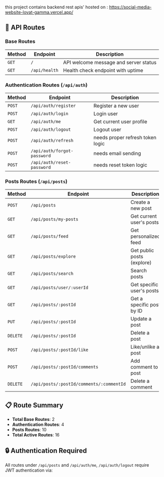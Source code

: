 this project contains backend rest apis' hosted on :
https://social-media-website-lovat-gamma.vercel.app/

## 🚀 API Routes

### **Base Routes**
| Method | Endpoint | Description |
|--------|----------|-------------|
| `GET` | `/` | API welcome message and server status |
| `GET` | `/api/health` | Health check endpoint with uptime |

### **Authentication Routes** (`/api/auth`)
| Method | Endpoint | Description |
|--------|----------|-------------|
| `POST` | `/api/auth/register` | Register a new user |
| `POST` | `/api/auth/login` | Login user |
| `GET` | `/api/auth/me` | Get current user profile |
| `POST` | `/api/auth/logout` | Logout user |
| `POST` | `/api/auth/refresh` | needs proper refresh token logic |
| `POST` | `/api/auth/forgot-password` | needs email sending |
| `POST` | `/api/auth/reset-password` | needs reset token logic |

### **Posts Routes** (`/api/posts`)
| Method | Endpoint | Description |
|--------|----------|-------------|
| `POST` | `/api/posts` | Create a new post |
| `GET` | `/api/posts/my-posts` | Get current user's posts |
| `GET` | `/api/posts/feed` | Get personalized feed |
| `GET` | `/api/posts/explore` | Get public posts (explore) |
| `GET` | `/api/posts/search` | Search posts |
| `GET` | `/api/posts/user/:userId` | Get specific user's posts |
| `GET` | `/api/posts/:postId` | Get a specific post by ID |
| `PUT` | `/api/posts/:postId` | Update a post |
| `DELETE` | `/api/posts/:postId` | Delete a post |
| `POST` | `/api/posts/:postId/like` | Like/unlike a post |
| `POST` | `/api/posts/:postId/comments` | Add comment to post |
| `DELETE` | `/api/posts/:postId/comments/:commentId` | Delete a comment |

## 📋 Route Summary
- **Total Base Routes**: 2
- **Authentication Routes**: 4
- **Posts Routes**: 10
- **Total Active Routes**: 16

## 🔒 Authentication Required
All routes under `/api/posts` and `/api/auth/me`, `/api/auth/logout` require JWT authentication via: